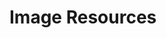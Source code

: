 <script setup>
import { ref } from 'vue';
import NavContainer from '../../components/NavContainer.vue';
import newsData from '../../assets/dev/image-resources.json';

const data = ref(newsData);
</script>

# Image Resources

<NavContainer :data="data"/>
